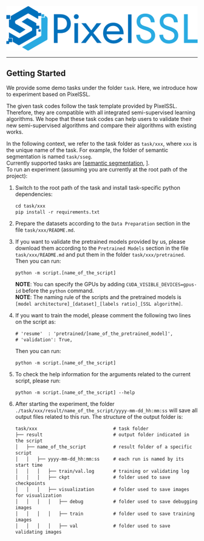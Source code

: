 <div align="center">
  <img src="img/pixelssl-logo.png" width="650"/>
</div>

---

## Getting Started

We provide some demo tasks under the folder `task`. Here, we introduce how to experiment based on PixelSSL.

The given task codes follow the task template provided by PixelSSL. Therefore, they are compatible with all integrated semi-supervised learning algorithms. We hope that these task codes can help users to validate their new semi-supervised algorithms and compare their algorithms with existing works.

In the following context, we refer to the task folder as `task/xxx`, where `xxx` is the unique name of the task. For example, the folder of semantic segmentation is named `task/sseg`.   
Currently supported tasks are [[semantic segmentation](../task/sseg), ].  
To run an experiment (assuming you are currently at the root path of the project): 

1. Switch to the root path of the task and install task-specific python dependencies:
    ```
    cd task/xxx
    pip install -r requirements.txt
    ```

2. Prepare the datasets according to the `Data Preparation` section in the file `task/xxx/README.md`.

3. If you want to validate the pretrained models provided by us, please download them according to the `Pretrained Models` section in the file `task/xxx/README.md` and put them in the folder `task/xxx/pretrained`. Then you can run:
    ```
    python -m script.[name_of_the_script]
    ```
    **NOTE**: You can specify the GPUs by adding `CUDA_VISIBLE_DEVICES=gpus-id` before the `python` command.  
    **NOTE**: The naming rule of the scripts and the pretrained models is `[model architecture]_[dataset]_[labels ratio]_[SSL algorithm]`.  

4. If you want to train the model, please comment the following two lines on the script as:
    ```
    # 'resume'  : 'pretrained/[name_of_the_pretrained_model]',
    # 'validation': True,
    ```
    Then you can run:
    ```
    python -m script.[name_of_the_script]
    ```

5. To check the help information for the arguments related to the current script, please run:
    ```
    python -m script.[name_of_the_script] --help
    ```

6. After starting the experiment, the folder `./task/xxx/result/name_of_the_script/yyyy-mm-dd_hh:mm:ss` will save all output files related to this run. The structure of the output folder is:
    ```
    task/xxx                            # task folder
    ├── result                          # output folder indicated in the script
    │   ├── name_of_the_script          # result folder of a specific script
    │   │   ├── yyyy-mm-dd_hh:mm:ss     # each run is named by its start time
    │   │   │   ├── train/val.log       # training or validating log
    │   │   │   ├── ckpt                # folder used to save checkpoints
    │   │   │   ├── visualization       # folder used to save images for visualization
    │   │   │   │   ├── debug           # folder used to save debugging images
    │   │   │   │   ├── train           # folder used to save training images
    │   │   │   │   ├── val             # folder used to save validating images
    ```
